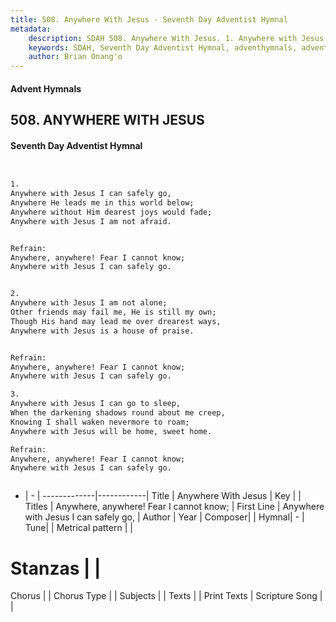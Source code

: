 ```yaml
---
title: 508. Anywhere With Jesus - Seventh Day Adventist Hymnal
metadata:
    description: SDAH 508. Anywhere With Jesus. 1. Anywhere with Jesus I can safely go, Anywhere He leads me in this world below; Anywhere without Him dearest joys would fade; Anywhere with Jesus I am not afraid. 
    keywords: SDAH, Seventh Day Adventist Hymnal, adventhymnals, advent hymnals, Anywhere With Jesus, Anywhere with Jesus I can safely go, ,Anywhere, anywhere! Fear I cannot know;
    author: Brian Onang'o
---
```


#### Advent Hymnals
## 508. ANYWHERE WITH JESUS
#### Seventh Day Adventist Hymnal

```txt


1.
Anywhere with Jesus I can safely go,
Anywhere He leads me in this world below;
Anywhere without Him dearest joys would fade;
Anywhere with Jesus I am not afraid.


Refrain:
Anywhere, anywhere! Fear I cannot know;
Anywhere with Jesus I can safely go.


2.
Anywhere with Jesus I am not alone;
Other friends may fail me, He is still my own;
Though His hand may lead me over drearest ways,
Anywhere with Jesus is a house of praise.


Refrain:
Anywhere, anywhere! Fear I cannot know;
Anywhere with Jesus I can safely go.

3.
Anywhere with Jesus I can go to sleep,
When the darkening shadows round about me creep,
Knowing I shall waken nevermore to roam;
Anywhere with Jesus will be home, sweet home.

Refrain:
Anywhere, anywhere! Fear I cannot know;
Anywhere with Jesus I can safely go.



```

- |   -  |
-------------|------------|
Title | Anywhere With Jesus |
Key |  |
Titles | Anywhere, anywhere! Fear I cannot know; |
First Line | Anywhere with Jesus I can safely go, |
Author | 
Year | 
Composer|  |
Hymnal|  - |
Tune|  |
Metrical pattern | |
# Stanzas |  |
Chorus |  |
Chorus Type |  |
Subjects |  |
Texts |  |
Print Texts | 
Scripture Song |  |
  
